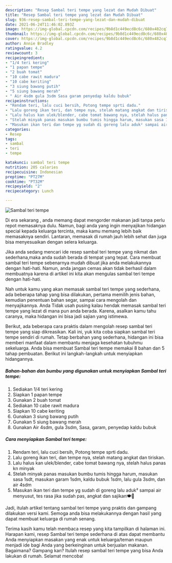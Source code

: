 ```yaml
---
description: "Resep Sambal teri tempe yang lezat dan Mudah Dibuat"
title: "Resep Sambal teri tempe yang lezat dan Mudah Dibuat"
slug: 936-resep-sambal-teri-tempe-yang-lezat-dan-mudah-dibuat
date: 2021-06-24T11:46:02.893Z
image: https://img-global.cpcdn.com/recipes/9b8d1c449ecd8c6c/680x482cq70/sambal-teri-tempe-foto-resep-utama.jpg
thumbnail: https://img-global.cpcdn.com/recipes/9b8d1c449ecd8c6c/680x482cq70/sambal-teri-tempe-foto-resep-utama.jpg
cover: https://img-global.cpcdn.com/recipes/9b8d1c449ecd8c6c/680x482cq70/sambal-teri-tempe-foto-resep-utama.jpg
author: Annie Bradley
ratingvalue: 4.2
reviewcount: 3
recipeingredient:
- "1/4 teri kering"
- "1 papan tempe"
- "2 buah tomat"
- "10 cabe rawit madura"
- "10 cabe keriting"
- "3 siung bawang putih"
- "5 siung bawang merah"
- " Air 4sdm gula 3sdm Sasa garam penyedap kaldu bubuk"
recipeinstructions:
- "Rendam teri, lalu cuci bersih, Potong tempe sprti dadu."
- "Lalu goreng ikan teri, dan tempe nya, stelah matang angkat dan tiriskan."
- "Lalu halus kan ulek/blender, cabe tomat bawang nya, stelah halus panas kn minyak"
- "Stelah minyak panas masukan bumbu tumis hingga harum, masukan sasa 1sdt, masukan garam 1sdm, kaldu bubuk 1sdm, lalu gula 3sdm, dan air 4sdm"
- "Masukan ikan teri dan tempe yg sudah di goreng lalu aduk² sampai air menyusut, tes rasa jika sudah pas, angkat dan sajikan🍽️🤗"
categories:
- Resep
tags:
- sambal
- teri
- tempe

katakunci: sambal teri tempe 
nutrition: 205 calories
recipecuisine: Indonesian
preptime: "PT27M"
cooktime: "PT32M"
recipeyield: "2"
recipecategory: Lunch

---
```



![Sambal teri tempe](https://img-global.cpcdn.com/recipes/9b8d1c449ecd8c6c/680x482cq70/sambal-teri-tempe-foto-resep-utama.jpg)

Di era  sekarang , anda memang dapat mengorder makanan jadi tanpa perlu repot memasaknya dulu. Namun, bagi anda yang ingin menyajikan hidangan special kepada keluarga tercinta, maka kamu memang lebih baik memasaknya sendiri. Lantaran, memasak di rumah jauh lebih sehat dan juga bisa menyesuaikan dengan selera keluarga.

Jika anda sedang mencari ide resep sambal teri tempe yang nikmat dan sederhana,maka anda sudah berada di tempat yang tepat. Cara membuat sambal teri tempe  sebenarnya mudah dibuat jika anda melakukannya dengan hati-hati. Namun, anda jangan cemas akan tidak berhasil dalam membuatnya 
karena di artikel ini kita akan mengulas sambal teri tempe dengan hati-hati.  



Nah untuk kamu yang akan memasak sambal teri tempe yang sederhana, ada beberapa tahap yang bisa dilakukan, pertama memilih jenis bahan, kemudian penentuan bahan segar, sampai cara mengolah dan menyajikannya. Anda Tidak usah pusing kalau hendak memasak sambal teri tempe yang lezat di mana pun anda berada. Karena, asalkan kamu  tahu caranya, maka hidangan ini bisa jadi sajian yang istimewa.

Berikut, ada beberapa cara praktis  dalam mengolah resep sambal teri tempe yang siap dikreasikan. Kali ini, yuk kita coba siapkan sambal teri tempe sendiri di rumah. Tetap berbahan yang sederhana, hidangan ini bisa memberi manfaat dalam membantu menjaga kesehatan tubuhmu sekeluarga. Anda bisa membuat Sambal teri tempe memakai 8 bahan dan 5 tahap pembuatan. Berikut ini langkah-langkah untuk menyiapkan hidangannya.

<!--inarticleads1-->

##### Bahan-bahan dan bumbu yang digunakan untuk menyiapkan Sambal teri tempe:

1. Sediakan 1/4 teri kering
1. Siapkan 1 papan tempe
1. Gunakan 2 buah tomat
1. Sediakan 10 cabe rawit madura
1. Siapkan 10 cabe keriting
1. Gunakan 3 siung bawang putih
1. Gunakan 5 siung bawang merah
1. Gunakan  Air 4sdm, gula 3sdm, Sasa, garam, penyedap kaldu bubuk




<!--inarticleads2-->

##### Cara menyiapkan Sambal teri tempe:

1. Rendam teri, lalu cuci bersih, Potong tempe sprti dadu.
1. Lalu goreng ikan teri, dan tempe nya, stelah matang angkat dan tiriskan.
1. Lalu halus kan ulek/blender, cabe tomat bawang nya, stelah halus panas kn minyak
1. Stelah minyak panas masukan bumbu tumis hingga harum, masukan sasa 1sdt, masukan garam 1sdm, kaldu bubuk 1sdm, lalu gula 3sdm, dan air 4sdm
1. Masukan ikan teri dan tempe yg sudah di goreng lalu aduk² sampai air menyusut, tes rasa jika sudah pas, angkat dan sajikan🍽️🤗




Jadi, itulah artikel tentang  sambal teri tempe  yang praktis dan gampang dilakukan versi kami. Semoga anda bisa melakukannya dengan hasil yang dapat membuat keluarga di rumah senang. 

Terima kasih kamu telah membaca resep yang kita tampilkan di halaman ini. Harapan kami, resep  Sambal teri tempe sederhana di atas dapat membantu Anda menyiapkan masakan yang enak untuk keluarga/teman maupun menjadi ide bagi Anda yang berkeinginan untuk berjualan makanan. Bagaimana? Gampang kan? Itulah resep sambal teri tempe yang bisa Anda lakukan di rumah. Selamat mencoba!

